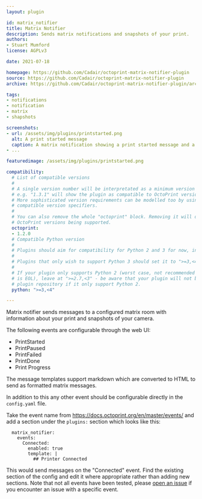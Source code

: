```yaml
---
layout: plugin

id: matrix_notifier
title: Matrix Notifier
description: Sends matrix notifications and snapshots of your print.
authors:
- Stuart Mumford
license: AGPLv3

date: 2021-07-18

homepage: https://github.com/Cadair/octoprint-matrix-notifier-plugin
source: https://github.com/Cadair/octoprint-matrix-notifier-plugin
archive: https://github.com/Cadair/octoprint-matrix-notifier-plugin/archive/main.zip

tags:
- notifications
- notification
- matrix
- shapshots

screenshots:
- url: /assets/img/plugins/printstarted.png
  alt: A print started message
  caption: A matrix notification showing a print started message and a snapshot image.
- ...

featuredimage: /assets/img/plugins/printstarted.png

compatibility:
  # List of compatible versions
  #
  # A single version number will be interpretated as a minimum version requirement,
  # e.g. "1.3.1" will show the plugin as compatible to OctoPrint versions 1.3.1 and up.
  # More sophisticated version requirements can be modelled too by using PEP440
  # compatible version specifiers.
  #
  # You can also remove the whole "octoprint" block. Removing it will default to all
  # OctoPrint versions being supported.
  octoprint:
  - 1.2.0
  # Compatible Python version
  #
  # Plugins should aim for compatibility for Python 2 and 3 for now, in which case the value should be ">=2.7,<4".
  #
  # Plugins that only wish to support Python 3 should set it to ">=3,<4".
  #
  # If your plugin only supports Python 2 (worst case, not recommended for newly developed plugins since Python 2
  # is EOL), leave at ">=2.7,<3" - be aware that your plugin will not be allowed to register on the
  # plugin repository if it only support Python 2.
  python: ">=3,<4"

---
```


Matrix notifier sends messages to a configured matrix room with information about your print and snapshots of your camera.

The following events are configurable through the web UI:

  - PrintStarted
  - PrintPaused
  - PrintFailed
  - PrintDone
  - Print Progress

The message templates support markdown which are converted to HTML to send as formatted matrix messages.

In addition to this any other event should be configurable directly in the `config.yaml` file.

Take the event name from https://docs.octoprint.org/en/master/events/ and add a section under the `plugins:` section which looks like this:

```
  matrix_notifier:
    events:
      Connected:
        enabled: true
        template: |
          ## Printer Connected
```

This would send messages on the "Connected" event. Find the existing section of the config and edit it where appropriate rather than adding new sections.
Note that not all events have been tested, please [open an issue](https://github.com/Cadair/octoprint-matrix-notifier-plugin/issues/new) if you encounter an issue with a specific event.
